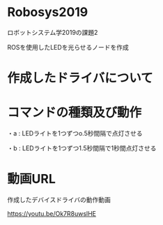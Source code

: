 # Robosys2019
ロボットシステム学2019の課題2

ROSを使用したLEDを光らせるノードを作成

# 作成したドライバについて


# コマンドの種類及び動作

・a : LEDライトを1つずつo.5秒間隔で点灯させる

・b : LEDライトを1つずつ1.5秒間隔で1秒間点灯させる


# 動画URL
作成したデバイスドライバの動作動画

https://youtu.be/Ok7R8uwslHE
